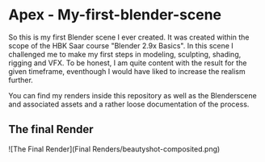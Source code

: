 # Apex - My-first-blender-scene
So this is my first Blender scene I ever created. It was created within the scope of the HBK Saar course "Blender 2.9x Basics".
In this scene I challenged me to make my first steps in modeling, sculpting, shading, rigging and VFX.
To be honest, I am quite content with the result for the given timeframe, eventhough I would have liked to increase the realism further.

You can find my renders inside this repository as well as the Blenderscene and associated assets and a rather loose documentation of the process.

## The final Render
![The Final Render](Final Renders/beautyshot-composited.png)
